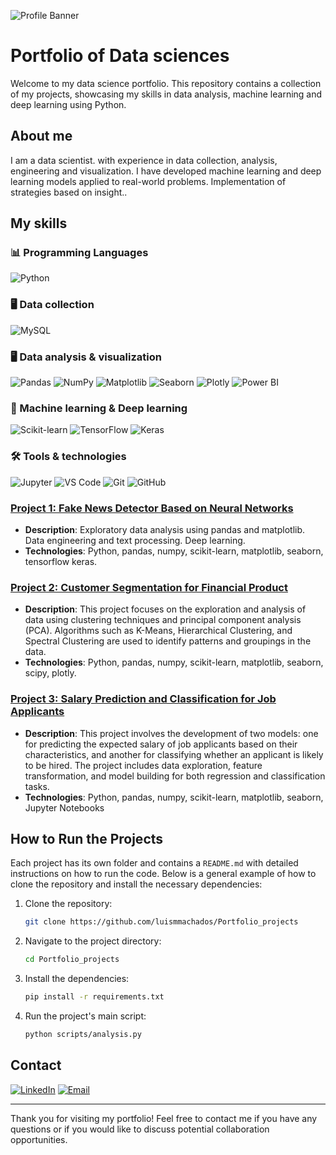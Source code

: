![Profile Banner](https://your-image-url.com/banner.png)


# Portfolio of Data sciences

Welcome to my data science portfolio. This repository contains a collection of my projects, showcasing my skills in data analysis, machine learning and deep learning using Python.

## About me


I am a data scientist. with experience in data collection, analysis, engineering and visualization. I have developed machine learning and deep learning models applied to real-world problems. Implementation of strategies based on insight..

## My skills 


### 📊 Programming Languages
![Python](https://img.shields.io/badge/python-3670A0?style=for-the-badge&logo=python&logoColor=ffdd54)


### 🖥️ Data collection 
![MySQL](https://img.shields.io/badge/MySQL-4479A1?style=for-the-badge&logo=mysql&logoColor=white)


### 🖥️ Data analysis & visualization 
![Pandas](https://img.shields.io/badge/Pandas-150458?style=for-the-badge&logo=pandas)
![NumPy](https://img.shields.io/badge/NumPy-013243?style=for-the-badge&logo=numpy)
![Matplotlib](https://img.shields.io/badge/Matplotlib-11557C?style=for-the-badge&logo=matplotlib)
![Seaborn](https://img.shields.io/badge/Seaborn-2E77BC?style=for-the-badge&logo=python)
![Plotly](https://img.shields.io/badge/Plotly-3F4F75?style=for-the-badge&logo=plotly)
![Power BI](https://img.shields.io/badge/Power_BI-F2C811?style=for-the-badge&logo=power-bi&logoColor=white)


### 🤖 Machine learning & Deep learning 
![Scikit-learn](https://img.shields.io/badge/Scikit--learn-F7931E?style=for-the-badge&logo=scikit-learn&logoColor=white)
![TensorFlow](https://img.shields.io/badge/TensorFlow-FF6F00?style=for-the-badge&logo=tensorflow&logoColor=white)
![Keras](https://img.shields.io/badge/Keras-D00000?style=for-the-badge&logo=keras&logoColor=white)


### 🛠 Tools & technologies 
![Jupyter](https://img.shields.io/badge/Jupyter-F37626?style=for-the-badge&logo=jupyter&logoColor=white)
![VS Code](https://img.shields.io/badge/Visual_Studio_Code-0078d7?style=for-the-badge&logo=visual-studio-code&logoColor=white)
![Git](https://img.shields.io/badge/Git-F05032?style=for-the-badge&logo=git&logoColor=white)
![GitHub](https://img.shields.io/badge/GitHub-181717?style=for-the-badge&logo=github&logoColor=white)


### [Project 1: Fake News Detector Based on Neural Networks](https://github.com/luismmachados/Portfolio_project/tree/main/Projects/Project_01)
- **Description**: Exploratory data analysis using pandas and matplotlib. Data engineering and text processing. Deep learning.
- **Technologies**: Python, pandas, numpy, scikit-learn, matplotlib, seaborn, tensorflow keras.

### [Project 2: Customer Segmentation for Financial Product](https://github.com/luismmachados/Portfolio_project/tree/main/Projects/Project_02)
- **Description**: This project focuses on the exploration and analysis of data using clustering techniques and principal component analysis (PCA). Algorithms such as K-Means, Hierarchical Clustering, and Spectral Clustering are used to identify patterns and groupings in the data.
- **Technologies**: Python, pandas, numpy, scikit-learn, matplotlib, seaborn, scipy, plotly.

### [Project 3: Salary Prediction and Classification for Job Applicants](https://github.com/luismmachados/Portfolio_project/tree/main/Projects/Project_03)
- **Description**: This project involves the development of two models: one for predicting the expected salary of job applicants based on their characteristics, and another for classifying whether an applicant is likely to be hired. The project includes data exploration, feature transformation, and model building for both regression and classification tasks.
- **Technologies**: Python, pandas, numpy, scikit-learn, matplotlib, seaborn, Jupyter Notebooks


## How to Run the Projects

Each project has its own folder and contains a `README.md` with detailed instructions on how to run the code. Below is a general example of how to clone the repository and install the necessary dependencies:

1. Clone the repository:
    ```sh
    git clone https://github.com/luismmachados/Portfolio_projects
    ```

2. Navigate to the project directory:
    ```sh
    cd Portfolio_projects
    ```

3. Install the dependencies:
    ```sh
    pip install -r requirements.txt
    ```

4. Run the project's main script:
    ```sh
    python scripts/analysis.py
    ```

## Contact

[![LinkedIn](https://img.shields.io/badge/LinkedIn-Connect-blue)](https://www.linkedin.com/in/luismmachados)
[![Email](https://img.shields.io/badge/Email-luismachado.mmachado%40gmail.com-red)](mailto:luismachado.mmachado@gmail.com)

---

Thank you for visiting my portfolio! Feel free to contact me if you have any questions or if you would like to discuss potential collaboration opportunities.

